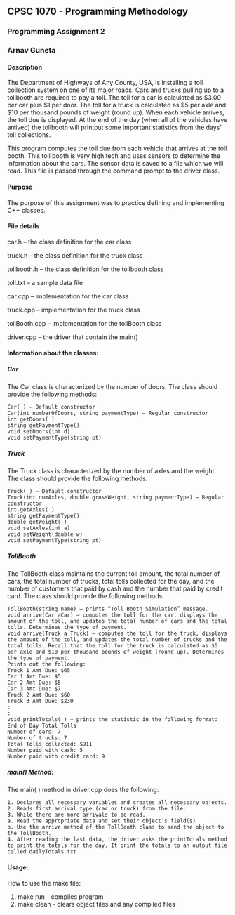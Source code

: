 ## CPSC 1070 - Programming Methodology
### Programming Assignment 2
### Arnav Guneta

#### Description
The Department of Highways of Any County, USA, is installing a toll collection system on one of its major roads. Cars and trucks pulling up to a tollbooth are required to pay a toll. The toll for a car is calculated as $3.00 per car plus $1 per door. The toll for a truck is calculated as $5 per axle and $10 per thousand pounds of weight (round up). When each vehicle arrives, the toll due is displayed. At the end of the day (when all of the vehicles have arrived) the tollbooth will printout some important statistics from the days’ toll collections.

This program computes the toll due from each vehicle that arrives at the toll booth. This toll booth is very high tech and uses sensors to determine the information about the cars. The sensor data is saved to a file which we will read. This file is passed through the command prompt to the driver class.

#### Purpose
The purpose of this assignment was to practice defining and implementing C++ classes.

#### File details
car.h – the class definition for the car class

truck.h – the class definition for the truck class

tollbooth.h – the class definition for the tollbooth class

toll.txt – a sample data file

car.cpp – implementation for the car class

truck.cpp – implementation for the truck class

tollBooth.cpp – implementation for the tollBooth class

driver.cpp – the driver that contain the main()


#### Information about the classes:
##### Car
The Car class is characterized by the number of doors. The class should provide the following methods:

```
Car( ) – Default constructor
Car(int numberOfDoors, string paymentType) – Regular constructor
int getDoors( )
string getPaymentType()
void setDoors(int d)
void setPaymentType(string pt)
```
##### Truck
The Truck class is characterized by the number of axles and the weight. The class should provide the following methods:

```
Truck( ) – Default constructor
Truck(int numAxles, double grossWeight, string paymentType) – Regular constructor
int getAxles( )
string getPaymentType()
double getWeight( )
void setAxles(int a)
void setWeight(double w)
void setPaymentType(string pt)
```

##### TollBooth
The TollBooth class maintains the current toll amount, the total number of cars, the total number of trucks, total tolls collected for the day, and the number of customers that paid by cash and the number that paid by credit card. The class should provide the following methods:

```
TollBooth(string name) – prints “Toll Booth Simulation” message.
void arrive(Car aCar) – computes the toll for the car, displays the amount of the toll, and updates the total number of cars and the total tolls. Determines the type of payment.
void arrive(Truck a Truck) – computes the toll for the truck, displays the amount of the toll, and updates the total number of trucks and the total tolls. Recall that the toll for the truck is calculated as $5 per axle and $10 per thousand pounds of weight (round up). Determines the type of payment.
Prints out the following:
Truck 1 Amt Due: $65
Car 1 Amt Due: $5
Car 2 Amt Due: $5
Car 3 Amt Due: $7
Truck 2 Amt Due: $60
Truck 3 Amt Due: $230
:
:
void printTotals( ) – prints the statistic in the following format:
End of Day Total Tolls
Number of cars: 7
Number of trucks: 7
Total Tolls collected: $911
Number paid with cash: 5
Number paid with credit card: 9
```

##### main() Method:
The main( ) method in driver.cpp does the following:

```
1. Declares all necessary variables and creates all necessary objects.
2. Reads first arrival type (car or truck) from the file.
3. While there are more arrivals to be read,
a. Read the appropriate data and set their object’s field(s)
b. Use the arrive method of the TollBooth class to send the object to the TollBooth.
4. After reading the last data, the driver asks the printTotals method to print the totals for the day. It print the totals to an output file called dailyTotals.txt
```

#### Usage:
How to use the make file:
1. make run - compiles program
2. make clean - clears object files and any compiled files
